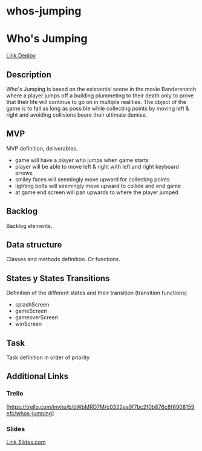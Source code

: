 # whos-jumping
# Who's Jumping
[Link Deploy](http://github.com)


## Description
Who's Jumping is based on the existential scene in the movie Bandersnatch where a player jumps off a building plummeting to their death only to prove that their life will continue to go on in multiple realities. The object of the game is to fall as long as possible while collecting points by moving left & right and avoiding collisions beore their ultimate demise.


## MVP
MVP definition, deliverables.
- game will have a player who jumps when game starts
- player will be able to move left & right with left and right keyboard arrows
- smiley faces will seemingly move upward for collecting points
- lighting bolts will seemingly move upward to collide and end game
- at game end screen will pan upwards to where the player jumped 

## Backlog
Backlog elements.


## Data structure
Classes and methods definition. Or functions.


## States y States Transitions
Definition of the different states and their transition (transition functions)

- splashScreen
- gameScreen
- gameoverScreen
- winScreen


## Task
Task definition in order of priority


## Additional Links


### Trello
[https://trello.com/invite/b/bWbMRD7M/c0322ea9f7bc2f0b876c8f6908159efc/whos-jumping]


### Slides
[Link Slides.com](http://slides.com)